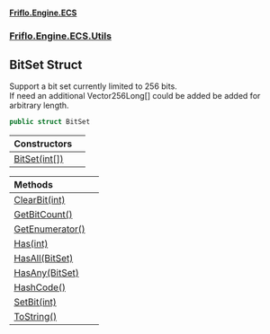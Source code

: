#### [Friflo.Engine.ECS](index.md#'index')
### [Friflo.Engine.ECS.Utils](Friflo.Engine.ECS.Utils.md#'Friflo.Engine.ECS.Utils')

## BitSet Struct

Support a bit set currently limited to 256 bits.<br/>
If need an additional Vector256Long[] could be added be added for arbitrary length.

```csharp
public struct BitSet
```

| Constructors | |
| :--- | :--- |
| [BitSet(int[])](BitSet.BitSet(int[]).md#'Friflo.Engine.ECS.Utils.BitSet.BitSet(int[])') | |

| Methods | |
| :--- | :--- |
| [ClearBit(int)](BitSet.ClearBit(int).md#'Friflo.Engine.ECS.Utils.BitSet.ClearBit(int)') | |
| [GetBitCount()](BitSet.GetBitCount().md#'Friflo.Engine.ECS.Utils.BitSet.GetBitCount()') | |
| [GetEnumerator()](BitSet.GetEnumerator().md#'Friflo.Engine.ECS.Utils.BitSet.GetEnumerator()') | |
| [Has(int)](BitSet.Has(int).md#'Friflo.Engine.ECS.Utils.BitSet.Has(int)') | |
| [HasAll(BitSet)](BitSet.HasAll(BitSet).md#'Friflo.Engine.ECS.Utils.BitSet.HasAll(Friflo.Engine.ECS.Utils.BitSet)') | |
| [HasAny(BitSet)](BitSet.HasAny(BitSet).md#'Friflo.Engine.ECS.Utils.BitSet.HasAny(Friflo.Engine.ECS.Utils.BitSet)') | |
| [HashCode()](BitSet.HashCode().md#'Friflo.Engine.ECS.Utils.BitSet.HashCode()') | |
| [SetBit(int)](BitSet.SetBit(int).md#'Friflo.Engine.ECS.Utils.BitSet.SetBit(int)') | |
| [ToString()](BitSet.ToString().md#'Friflo.Engine.ECS.Utils.BitSet.ToString()') | |
